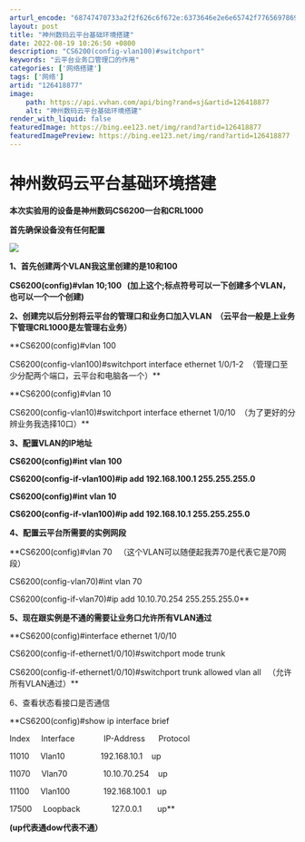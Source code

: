 ```yaml
---
arturl_encode: "68747470733a2f2f626c6f672e:6373646e2e6e65742f77656978696e5f36303436323036392f:61727469636c652f64657461696c732f313236343138383737"
layout: post
title: "神州数码云平台基础环境搭建"
date: 2022-08-19 10:26:50 +0800
description: "CS6200(config-vlan100)#switchport"
keywords: "云平台业务口管理口的作用"
categories: ['网络搭建']
tags: ['网络']
artid: "126418877"
image:
    path: https://api.vvhan.com/api/bing?rand=sj&artid=126418877
    alt: "神州数码云平台基础环境搭建"
render_with_liquid: false
featuredImage: https://bing.ee123.net/img/rand?artid=126418877
featuredImagePreview: https://bing.ee123.net/img/rand?artid=126418877
---
```


# 神州数码云平台基础环境搭建

**本次实验用的设备是神州数码CS6200一台和CRL1000**

**首先确保设备没有任何配置**

![](https://i-blog.csdnimg.cn/blog_migrate/9a6ca483cc415de696ffdcbc1944af31.png)

**1、首先创建两个VLAN我这里创建的是10和100**

**CS6200(config)#vlan 10;100   (加上这个;标点符号可以一下创建多个VLAN，也可以一个一个创建)**

**2、创建完以后分别将云平台的管理口和业务口加入VLAN  （云平台一般是上业务下管理CRL1000是左管理右业务）**

**CS6200(config)#vlan 100
  
CS6200(config-vlan100)#switchport interface ethernet 1/0/1-2  （管理口至少分配两个端口，云平台和电脑各一个）**

**CS6200(config)#vlan 10
  
CS6200(config-vlan10)#switchport interface ethernet 1/0/10  （为了更好的分辨业务我选择10口）**

**3、配置VLAN的IP地址**

**CS6200(config)#int vlan 100**

**CS6200(config-if-vlan100)#ip add 192.168.100.1 255.255.255.0**

**CS6200(config)#int vlan 10**

**CS6200(config-if-vlan100)#ip add 192.168.10.1 255.255.255.0**

**4、配置云平台所需要的实例网段**

**CS6200(config)#vlan 70   （这个VLAN可以随便起我弄70是代表它是70网段）
  
CS6200(config-vlan70)#int vlan 70
  
CS6200(config-if-vlan70)#ip add 10.10.70.254 255.255.255.0**

**5、现在跟实例是不通的需要让业务口允许所有VLAN通过**

**CS6200(config)#interface ethernet 1/0/10
  
CS6200(config-if-ethernet1/0/10)#switchport mode trunk
  
CS6200(config-if-ethernet1/0/10)#switchport trunk allowed vlan all   （允许所有VLAN通过）**
  
6、查看状态看接口是否通信

**CS6200(config)#show ip interface brief
  
Index     Interface             IP-Address      Protocol
  
11010     Vlan10                192.168.10.1    up
  
11070     Vlan70                10.10.70.254    up
  
11100     Vlan100               192.168.100.1   up
  
17500     Loopback              127.0.0.1       up**

**(up代表通dow代表不通）**